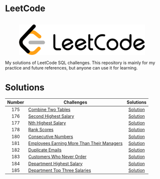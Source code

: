 # LeetCode

<p align="center">  
	<br>
	<a href="https://www.leetcode.com">
        <img height=100 src="/assets/1280px-LeetCode_Logo_black_with_text.svg.png"> 
    </a>
    <br>
</p>



My solutions of LeetCode SQL challenges. This repository is mainly for my practice and future references, but anyone can use it for learning.

# Solutions

| Number | Challenges | Solutions |
|:------:|------------|:---------:|
| 175 | [Combine Two Tables](https://leetcode.com/problems/combine-two-tables/)|[Solution](https://github.com/pranavkaul/LeetCode_SQL/blob/main/Solutions/Combine_Two_Tables.sql)|
| 176 | [Second Highest Salary](https://leetcode.com/problems/second-highest-salary/)|[Solution](https://github.com/pranavkaul/LeetCode_SQL/blob/main/Solutions/Second_Highest_Salary.sql)|
| 177 | [Nth Highest Salary](https://leetcode.com/problems/nth-highest-salary/)|[Solution](https://github.com/pranavkaul/LeetCode_SQL/blob/main/Solutions/Nth-Highest_Salary.sql)|
| 178 | [Rank Scores](https://leetcode.com/problems/rank-scores/)|[Solution](https://github.com/pranavkaul/LeetCode_SQL/blob/main/Solutions/Rank_Scores.sql)|
| 180 | [Consecutive Numbers](https://leetcode.com/problems/consecutive-numbers/)|[Solution](https://github.com/pranavkaul/LeetCode_SQL/blob/main/Solutions/Consecutive_%20Numbers.sql)|
| 181 | [Employees Earning More Than Their Managers](https://leetcode.com/problems/employees-earning-more-than-their-managers/)|[Solution](https://github.com/pranavkaul/LeetCode_SQL/blob/main/Solutions/Employees_Earning_More_Than_Their_Managers.sql)|
| 182 | [Duplicate Emails](https://leetcode.com/problems/duplicate-emails/)|[Solution](https://github.com/pranavkaul/LeetCode_SQL/blob/main/Solutions/Duplicate_Emails.sql)|
| 183 | [Customers Who Never Order](https://leetcode.com/problems/customers-who-never-order/)|[Solution](https://github.com/pranavkaul/LeetCode_SQL/blob/main/Solutions/Customers_Who_Never_Order.sql)|
| 184 | [Department Highest Salary](https://leetcode.com/problems/department-highest-salary/)|[Solution](https://github.com/pranavkaul/LeetCode_SQL/blob/main/Solutions/Department_Highest_Salary.sql)|
| 185 | [Department Top Three Salaries](https://leetcode.com/problems/department-top-three-salaries/)|[Solution](https://github.com/pranavkaul/LeetCode_SQL/blob/main/Solutions/Department_Top_Three_Salaries.sql)|
